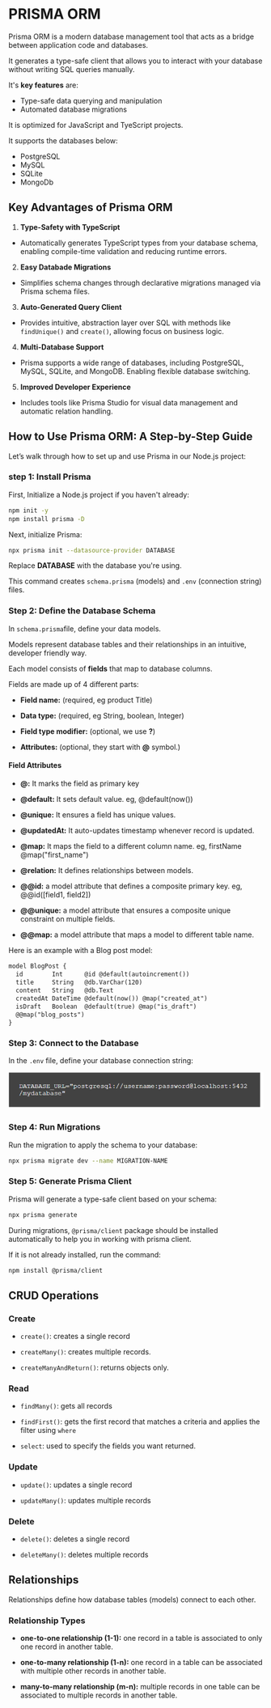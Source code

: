# PRISMA ORM

Prisma ORM is a modern database management tool that acts as a bridge between application code and databases.

It generates a type-safe client that allows you to interact with your database without writing SQL queries manually.

It's **key features** are:
- Type-safe data querying and manipulation
- Automated database migrations

It is optimized for JavaScript and TyeScript projects.

It supports the databases below:
- PostgreSQL
- MySQL
- SQLite
- MongoDb

## Key Advantages of Prisma ORM
1. **Type-Safety with TypeScript**

- Automatically generates TypeScript types from your database schema, enabling compile-time validation and reducing runtime errors.

2. **Easy Databade Migrations**

- Simplifies schema changes through declarative migrations managed via Prisma schema files.

3. **Auto-Generated Query Client**

- Provides intuitive, abstraction layer over SQL with methods like ```findUnique()``` and ```create()```, allowing focus on business logic.

4. **Multi-Database Support**

- Prisma supports a wide range of databases, including PostgreSQL, MySQL, SQLite, and MongoDB. Enabling flexible database switching.

5. **Improved Developer Experience**

- Includes tools like Prisma Studio for visual data management and automatic relation handling.

## How to Use Prisma ORM: A Step-by-Step Guide
Let’s walk through how to set up and use Prisma in our Node.js project:

### step 1: Install Prisma
First, Initialize a Node.js project if you haven't already:
```bash
npm init -y
npm install prisma -D
```

Next, initialize Prisma:
```bash
npx prisma init --datasource-provider DATABASE
```
Replace **DATABASE** with the database you're using.

This command creates ```schema.prisma``` (models) and ```.env``` (connection string) files.

### Step 2: Define the Database Schema
In ```schema.prisma```file, define your data models.

Models represent database tables and their relationships in an intuitive, developer friendly way.

Each model consists of **fields** that map to database columns.

Fields are made up of 4 different parts: 
- **Field name:** (required, eg product Title)

- **Data type:** (required, eg String, boolean, Integer)
- **Field type modifier:** (optional, we use **?**)
- **Attributes:** (optional, they start with **@** symbol.)

#### Field Attributes
- **@:** It marks the field as primary key
- **@default:** It sets default value. eg, @default(now())

- **@unique:** It ensures a field has unique values.
- **@updatedAt:** It auto-updates timestamp whenever record is updated.
- **@map:** It maps the field to a different column name. eg, firstName @map("first_name")
- **@relation:** It defines relationships between models.
- **@@id:** a model attribute that defines a composite primary key. eg, @@id([field1, field2])
- **@@unique:** a model attribute that ensures  a composite unique constraint on multiple fields. 
- **@@map:** a model attribute that maps a model to different table name.

Here is an example with a Blog post model:
```prisma
model BlogPost {
  id        Int      @id @default(autoincrement())
  title     String   @db.VarChar(120)
  content   String   @db.Text
  createdAt DateTime @default(now()) @map("created_at")
  isDraft   Boolean  @default(true) @map("is_draft")
  @@map("blog_posts")
}
```

### Step 3: Connect to the Database
In the ```.env``` file, define your database connection string:

![db](images/db.PNG)

### Step 4: Run Migrations
Run the migration to apply the schema to your database:

```bash
npx prisma migrate dev --name MIGRATION-NAME
```

### Step 5: Generate Prisma Client
Prisma will generate a type-safe client based on your schema:

```bash
npx prisma generate
```

During migrations, ```@prisma/client``` package should be installed automatically to help you in working with prisma client.

If it is not already installed, run the command:
```bash
npm install @prisma/client
```

## CRUD Operations
### Create
- ```create()```: creates a single record

- ```createMany()```: creates multiple records.
- ```createManyAndReturn()```: returns objects only.

### Read
- ```findMany()```: gets all records

- ```findFirst()```: gets the first record that matches a criteria and applies the filter using ```where```
- ```select```: used to specify the fields you want returned.

### Update
- ```update()```: updates a single record

- ```updateMany()```: updates multiple records

### Delete
- ```delete()```: deletes a single record

- ```deleteMany()```: deletes multiple records

## Relationships
Relationships define how database tables (models) connect to each other. 

### Relationship Types
- **one-to-one relationship (1-1):** one record in a table is associated to only one record in another table.

- **one-to-many relationship (1-n):** one record in a table can be associated with multiple other records in another table.

- **many-to-many relationship (m-n):** multiple records in one table can be associated to multiple records in another table.















